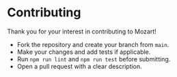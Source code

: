 # Contributing

Thank you for your interest in contributing to Mozart!

- Fork the repository and create your branch from `main`.
- Make your changes and add tests if applicable.
- Run `npm run lint` and `npm run test` before submitting.
- Open a pull request with a clear description.

